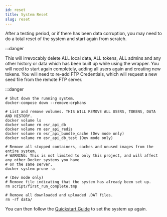 ```yaml
---
id: reset
title: System Reset
slug: reset
---
```


After a testing period, or if there has been data corruption, you may need to do a total reset of the system and start again from scratch.

:::danger

This will irrevocably delete ALL local data, ALL tokens, ALL admins and any other history or data which has been built up while using the wrapper. You will need to start again completely, adding all users again and creating new tokens. You will need to re-add FTP Credentials, which will request a new seed file from the remote FTP server.

:::danger

```
# Shut down the running system.
docker-compose down --remove-orphans

# List and remove volumes. THIS WILL REMOVE ALL USERS, TOKENS, DATA AND HISTORY.
docker volume ls
docker volume rm esr_api_db
docker volume rm esr_api_redis
docker volume rm esr_api_bundle_cache (Dev mode only)
docker volume rm esr_api_db_test (Dev mode only)

# Remove all stopped containers, caches and unused images from the entire system.
# WARNING: This is not limited to only this project, and will affect any other Docker systems you have
# on the same server.
docker system prune -a

# (Dev mode only)
# Remove file indicating that the system has already been set up.
rm script/first_run_complete.tmp

# Remove all downloaded and uploaded .DAT files.
rm -rf data/
```

You can then follow the [Quickstart Guide](quickstart.md) to set the system up again.
